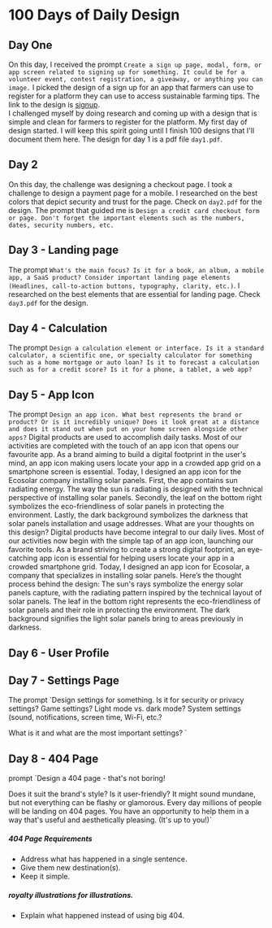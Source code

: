 # 100 Days of Daily Design

## Day One
On this day, I received the prompt `Create a sign up page, modal, form, or app screen related to signing up for something. It could be for a volunteer event, contest registration, a giveaway, or anything you can image.` I picked the design of a sign up for an app that farmers can use to register for a platform they can use to access sustainable farming tips. The link to the design is [signup](https://www.figma.com/design/O0qkG0enQDCPMfke4xMscL/100-Days-of-Design?node-id=4-2&t=FENlGPD70gdSZ130-1). <br>
I challenged myself by doing research and coming up with a design that is simple and clean for farmers to register for the platform. My first day of design started. I will keep this spirit going until I finish 100 designs that I'll document them here. The design for day 1 is a pdf file `day1.pdf`.
## Day 2
On this day, the challenge was designing a checkout page. I took a challenge to design a payment page for a mobile. I researched on the best colors that depict security and trust for the page.
Check on `day2.pdf` for the design. The prompt that guided me is `Design a credit card checkout form or page. Don't forget the important elements such as the numbers, dates, security numbers, etc.`

## Day 3 - Landing page
The prompt `What's the main focus? Is it for a book, an album, a mobile app, a SaaS product? Consider important landing page elements (Headlines, call-to-action buttons, typography, clarity, etc.)`. I researched on the best elements that are essential for landing page. Check `day3.pdf` for the design.
 ## Day 4 - Calculation
 The prompt `Design a calculation element or interface. Is it a standard calculator, a scientific one, or specialty calculator for something such as a home mortgage or auto loan? Is it to forecast a calculation such as for a credit score? Is it for a phone, a tablet, a web app?`
 ## Day 5 - App Icon
 The prompt `Design an app icon. What best represents the brand or product? Or is it incredibly unique? Does it look great at a distance and does it stand out when put on your home screen alongside other apps?`
 Digital products are used to accomplish daily tasks. Most of our activities are completed with the touch of an app icon that opens our favourite app. As a brand aiming to build a digital footprint in the user's mind, an app icon making users locate your app in a crowded app grid on a smartphone screen is essential. Today, I designed an app icon for the Ecosolar company installing solar panels. First, the app contains sun radiating energy. The way the sun is radiating is designed with the technical perspective of installing solar panels. Secondly, the leaf on the bottom right symbolizes the eco-friendliness of solar panels in protecting the environment. Lastly, the dark background symbolizes the darkness that solar panels installation and usage addresses. What are your thoughts on this design?
Digital products have become integral to our daily lives. Most of our activities now begin with the simple tap of an app icon, launching our favorite tools.
As a brand striving to create a strong digital footprint, an eye-catching app icon is essential for helping users locate your app in a crowded smartphone grid.
Today, I designed an app icon for Ecosolar, a company that specializes in installing solar panels. Here’s the thought process behind the design:
The sun's rays symbolize the energy solar panels capture, with the radiating pattern inspired by the technical layout of solar panels.
The leaf in the bottom right represents the eco-friendliness of solar panels and their role in protecting the environment.
The dark background signifies the light solar panels bring to areas previously in darkness.
## Day 6 - User Profile
## Day 7 - Settings Page
The prompt `Design settings for something. Is it for security or privacy settings? Game settings? Light mode vs. dark mode? System settings (sound, notifications, screen time, Wi-Fi, etc.? 
 
What is it and what are the most important settings? `
## Day 8 - 404 Page
prompt `Design a 404 page - that's not boring! 
 
Does it suit the brand's style? Is it user-friendly? It might sound mundane, but not everything can be flashy or glamorous. Every day millions of people will be landing on 404 pages. You have an opportunity to help them in a way that's useful and aesthetically pleasing. (It's up to you!)`
##### 404 Page Requirements
- Address what has happened in a single sentence.
- Give them new destination(s).
- Keep it simple.
##### royalty illustrations for illustrations.
- Explain what happened instead of using big 404.
